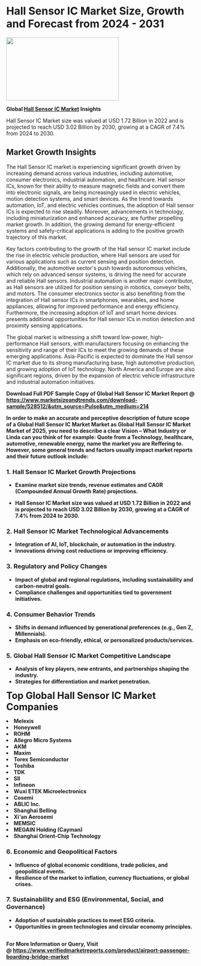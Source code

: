 <H1>Hall Sensor IC Market Size, Growth and Forecast from 2024 - 2031</H1><img class="aligncenter size-medium wp-image-584254" src="https://thirdeyenews.in/wp-content/uploads/2024/09/Global-Market-Research-300x168.jpeg" alt="" width="300" height="168" /><p><strong>Global&nbsp;<a href="https://www.marketsizeandtrends.com/download-sample/528512/&amp;utm_source=Pulse&amp;utm_medium=214">Hall Sensor IC Market</a> Insights</strong></p><p>Hall Sensor IC Market size was valued at USD 1.72 Billion in 2022 and is projected to reach USD 3.02 Billion by 2030, growing at a CAGR of 7.4% from 2024 to 2030.</p><p><h2>Market Growth Insights</h2> <p>The Hall Sensor IC market is experiencing significant growth driven by increasing demand across various industries, including automotive, consumer electronics, industrial automation, and healthcare. Hall sensor ICs, known for their ability to measure magnetic fields and convert them into electronic signals, are being increasingly used in electric vehicles, motion detection systems, and smart devices. As the trend towards automation, IoT, and electric vehicles continues, the adoption of Hall sensor ICs is expected to rise steadily. Moreover, advancements in technology, including miniaturization and enhanced accuracy, are further propelling market growth. In addition, the growing demand for energy-efficient systems and safety-critical applications is adding to the positive growth trajectory of this market.</p> <p><strong></strong></p> <p>Key factors contributing to the growth of the Hall sensor IC market include the rise in electric vehicle production, where Hall sensors are used for various applications such as current sensing and position detection. Additionally, the automotive sector's push towards autonomous vehicles, which rely on advanced sensor systems, is driving the need for accurate and reliable Hall sensors. Industrial automation is another major contributor, as Hall sensors are utilized for position sensing in robotics, conveyor belts, and motors. The consumer electronics sector is also benefiting from the integration of Hall sensor ICs in smartphones, wearables, and home appliances, allowing for improved performance and energy efficiency. Furthermore, the increasing adoption of IoT and smart home devices presents additional opportunities for Hall sensor ICs in motion detection and proximity sensing applications.</p> <p>The global market is witnessing a shift toward low-power, high-performance Hall sensors, with manufacturers focusing on enhancing the sensitivity and range of their ICs to meet the growing demands of these emerging applications. Asia-Pacific is expected to dominate the Hall sensor IC market due to its strong manufacturing base, high automotive production, and growing adoption of IoT technology. North America and Europe are also significant regions, driven by the expansion of electric vehicle infrastructure and industrial automation initiatives.</p> <p><strong></p><p><span class=""><strong>Download Full PDF Sample Copy of Global Hall Sensor IC Market Report</strong> @ <a href="https://www.marketsizeandtrends.com/download-sample/528512/&amp;utm_source=Pulse&amp;utm_medium=214" target="_blank">https://www.marketsizeandtrends.com/download-sample/528512/&amp;utm_source=Pulse&amp;utm_medium=214</a></span></p><p>In order to make an accurate and perceptive description of future scope of a Global&nbsp;Hall Sensor IC Market Market as Global&nbsp;Hall Sensor IC Market Market of 2025, you need to describe a clear Vision &ndash; What Industry or Linda can you think of for example: Quote from a Technology, healthcare, automotive, renewable energy, name the market you are Reffering to. However, some general trends and factors usually impact market reports and their future outlook include:</p><h3>1.&nbsp;<strong>Hall Sensor IC Market Growth Projections</strong></h3><ul><li>Examine market size trends, revenue estimates and CAGR (Compounded Annual Growth Rate) projections.</li><li><p>Hall Sensor IC Market size was valued at USD 1.72 Billion in 2022 and is projected to reach USD 3.02 Billion by 2030, growing at a CAGR of 7.4% from 2024 to 2030.</p></li></ul><h3>2.&nbsp;<strong>Hall Sensor IC Market Technological Advancements</strong></h3><ul><li>Integration of AI, IoT, blockchain, or automation in the industry.</li><li>Innovations driving cost reductions or improving efficiency.</li></ul><h3>3.&nbsp;<strong>Regulatory and Policy Changes</strong></h3><ul><li>Impact of global and regional regulations, including sustainability and carbon-neutral goals.</li><li>Compliance challenges and opportunities tied to government initiatives.</li></ul><h3>4.&nbsp;<strong>Consumer Behavior Trends</strong></h3><ul><li>Shifts in demand influenced by generational preferences (e.g., Gen Z, Millennials).</li><li>Emphasis on eco-friendly, ethical, or personalized products/services.</li></ul><h3>5.&nbsp;<strong>Global Hall Sensor IC Market Competitive Landscape</strong></h3><ul><li>Analysis of key players, new entrants, and partnerships shaping the industry.</li><li>Strategies for differentiation and market penetration.</li></ul><p data-pm-slice="1 1 []"><span style="color: inherit; font-family: inherit; font-size: 25px;">Top Global Hall Sensor IC Market Companies</span></p><div class="" data-test-id=""><p><li>Melexis</li><li> Honeywell</li><li> ROHM</li><li> Allegro Micro Systems</li><li> AKM</li><li> Maxim</li><li> Torex Semiconductor</li><li> Toshiba</li><li> TDK</li><li> SII</li><li> Infineon</li><li> Wuxi ETEK Microelectronics</li><li> Cosemi</li><li> ABLIC Inc.</li><li> Shanghai Belling</li><li> Xi'an Aerosemi</li><li> MEMSIC</li><li> MEGAIN Holding (Cayman)</li><li> Shanghai Orient-Chip Technology</li></p></div><h3>6.&nbsp;<strong>Economic and Geopolitical Factors</strong></h3><ul><li>Influence of global economic conditions, trade policies, and geopolitical events.</li><li>Resilience of the market to inflation, currency fluctuations, or global crises.</li></ul><h3>7.&nbsp;<strong>Sustainability and ESG (Environmental, Social, and Governance)</strong></h3><ul><li>Adoption of sustainable practices to meet ESG criteria.</li><li>Opportunities in green technologies and circular economy principles.</li></ul><h2><strong style="font-size: 14px;">For More Information or Query, Visit @&nbsp;</strong><a style="background-color: #ffffff; font-size: 14px;" href="https://www.marketsizeandtrends.com/report/hall-sensor-ic-market/" target="_blank">https://www.verifiedmarketreports.com/product/airport-passenger-boarding-bridge-market</a></h2>
